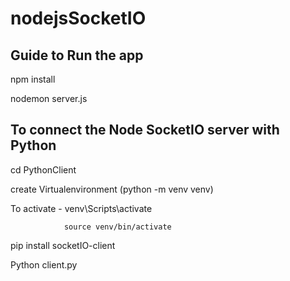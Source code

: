 # nodejsSocketIO

## Guide to Run the app
  
  npm install
  
  
  nodemon server.js
  
  
## To connect the Node SocketIO server with Python

  cd PythonClient
  
  create Virtualenvironment (python -m venv venv)
  
  To activate - venv\Scripts\activate 
                
                source venv/bin/activate

  pip install socketIO-client
  
  Python client.py
  
  
